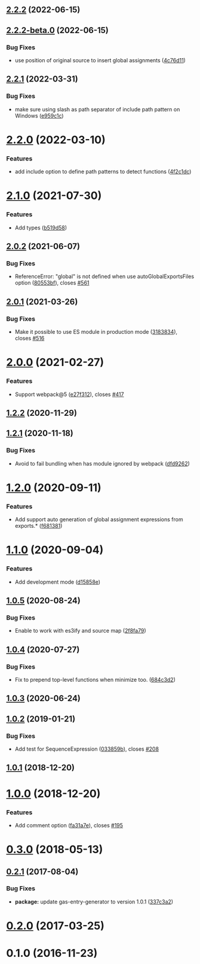 ## [2.2.2](https://github.com/fossamagna/gas-webpack-plugin/compare/v2.2.2-beta.0...v2.2.2) (2022-06-15)



## [2.2.2-beta.0](https://github.com/fossamagna/gas-webpack-plugin/compare/v2.2.1...v2.2.2-beta.0) (2022-06-15)


### Bug Fixes

* use position of original source to insert global assignments ([4c76d11](https://github.com/fossamagna/gas-webpack-plugin/commit/4c76d11c6dd7eef856fd14a2f6ce245f92a118f4))



## [2.2.1](https://github.com/fossamagna/gas-webpack-plugin/compare/v2.2.0...v2.2.1) (2022-03-31)


### Bug Fixes

* make sure using slash as path separator of include path pattern on Windows ([e959c1c](https://github.com/fossamagna/gas-webpack-plugin/commit/e959c1c33bc57f1de6be8431f1443506ca6dcac7))



# [2.2.0](https://github.com/fossamagna/gas-webpack-plugin/compare/v2.1.0...v2.2.0) (2022-03-10)


### Features

* add include option to define path patterns to detect functions ([4f2c1dc](https://github.com/fossamagna/gas-webpack-plugin/commit/4f2c1dc51bbf08a06d3437a2f9119f9cefcbe6ce))



# [2.1.0](https://github.com/fossamagna/gas-webpack-plugin/compare/v2.0.2...v2.1.0) (2021-07-30)


### Features

* Add types ([b519d58](https://github.com/fossamagna/gas-webpack-plugin/commit/b519d584dfd80cd28f4d40f2fbc1527b79dc5fa3))



## [2.0.2](https://github.com/fossamagna/gas-webpack-plugin/compare/v2.0.1...v2.0.2) (2021-06-07)


### Bug Fixes

* ReferenceError: "global" is not defined when use autoGlobalExportsFiles option ([80553bf](https://github.com/fossamagna/gas-webpack-plugin/commit/80553bff2283d4d4b5185fda1cc92882659e37fd)), closes [#561](https://github.com/fossamagna/gas-webpack-plugin/issues/561)



## [2.0.1](https://github.com/fossamagna/gas-webpack-plugin/compare/v2.0.0...v2.0.1) (2021-03-26)


### Bug Fixes

* Make it possible to use ES module in production mode ([3183834](https://github.com/fossamagna/gas-webpack-plugin/commit/318383407e0e6329a35382de256f00b6b867477b)), closes [#516](https://github.com/fossamagna/gas-webpack-plugin/issues/516)



# [2.0.0](https://github.com/fossamagna/gas-webpack-plugin/compare/v1.2.2...v2.0.0) (2021-02-27)


### Features

* Support webpack@5 ([e27f312](https://github.com/fossamagna/gas-webpack-plugin/commit/e27f3128b0561623b5742452ff57ea85632d7c93)), closes [#417](https://github.com/fossamagna/gas-webpack-plugin/issues/417)



## [1.2.2](https://github.com/fossamagna/gas-webpack-plugin/compare/v1.2.1...v1.2.2) (2020-11-29)



## [1.2.1](https://github.com/fossamagna/gas-webpack-plugin/compare/v1.2.0...v1.2.1) (2020-11-18)


### Bug Fixes

* Avoid to fail bundling when has module ignored by webpack ([dfd9262](https://github.com/fossamagna/gas-webpack-plugin/commit/dfd926278d8098540649fdc93d27d1c8d182f762))



# [1.2.0](https://github.com/fossamagna/gas-webpack-plugin/compare/v1.1.0...v1.2.0) (2020-09-11)


### Features

* Add support auto generation of global assignment expressions from exports.* ([f681381](https://github.com/fossamagna/gas-webpack-plugin/commit/f6813812265012c3f7c5ceee4e1d3015eddcce7b))



# [1.1.0](https://github.com/fossamagna/gas-webpack-plugin/compare/v1.0.5...v1.1.0) (2020-09-04)


### Features

* Add development mode ([d15858e](https://github.com/fossamagna/gas-webpack-plugin/commit/d15858e80fdb8f067e89e4c97150949b1713651a))



## [1.0.5](https://github.com/fossamagna/gas-webpack-plugin/compare/v1.0.4...v1.0.5) (2020-08-24)


### Bug Fixes

* Enable to work with es3ify and source map ([2f8fa79](https://github.com/fossamagna/gas-webpack-plugin/commit/2f8fa796603605ec07dd3eb3d301113dc7ffd156))



## [1.0.4](https://github.com/fossamagna/gas-webpack-plugin/compare/v1.0.3...v1.0.4) (2020-07-27)


### Bug Fixes

* Fix to prepend top-level functions when minimize too. ([684c3d2](https://github.com/fossamagna/gas-webpack-plugin/commit/684c3d29cc84d3935d0d61b203ca47618b486851))



## [1.0.3](https://github.com/fossamagna/gas-webpack-plugin/compare/v1.0.2...v1.0.3) (2020-06-24)



## [1.0.2](https://github.com/fossamagna/gas-webpack-plugin/compare/v1.0.1...v1.0.2) (2019-01-21)


### Bug Fixes

* Add test for SequenceExpression ([033859b](https://github.com/fossamagna/gas-webpack-plugin/commit/033859bc1e2c02b6ec8abb4eaa3df436c60b74db)), closes [#208](https://github.com/fossamagna/gas-webpack-plugin/issues/208)



## [1.0.1](https://github.com/fossamagna/gas-webpack-plugin/compare/v1.0.0...v1.0.1) (2018-12-20)



# [1.0.0](https://github.com/fossamagna/gas-webpack-plugin/compare/v0.3.0...v1.0.0) (2018-12-20)


### Features

* Add comment option ([fa31a7e](https://github.com/fossamagna/gas-webpack-plugin/commit/fa31a7e6f3d781463c26a32c3c0d1b40d4a63a31)), closes [#195](https://github.com/fossamagna/gas-webpack-plugin/issues/195)



# [0.3.0](https://github.com/fossamagna/gas-webpack-plugin/compare/0.2.1...v0.3.0) (2018-05-13)



## [0.2.1](https://github.com/fossamagna/gas-webpack-plugin/compare/0.2.0...0.2.1) (2017-08-04)


### Bug Fixes

* **package:** update gas-entry-generator to version 1.0.1 ([337c3a2](https://github.com/fossamagna/gas-webpack-plugin/commit/337c3a2a75a6e83ef0c47e1f92ab3be2471421a2))



# [0.2.0](https://github.com/fossamagna/gas-webpack-plugin/compare/0.1.0...0.2.0) (2017-03-25)



# 0.1.0 (2016-11-23)



